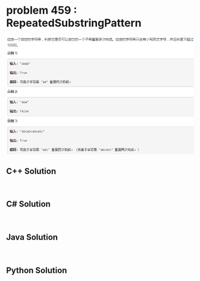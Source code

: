 
# problem 459 : RepeatedSubstringPattern

<img src="https://github.com/Peefy/PeefyLeetCode/blob/master/doc/401-500/459.RepeatedSubstringPattern/problem.png"/>

## C++ Solution

```c++



```

## C# Solution

```csharp



```

## Java Solution

```java



```

## Python Solution

```python



```





